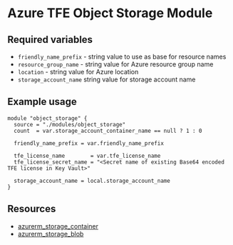 # Azure TFE Object Storage Module

## Required variables

* `friendly_name_prefix` - string value to use as base for resource names
* `resource_group_name` - string value for Azure resource group name
* `location` - string value for Azure location
* `storage_account_name` string value for storage account name

## Example usage

```hcl
module "object_storage" {
  source = "./modules/object_storage"
  count  = var.storage_account_container_name == null ? 1 : 0

  friendly_name_prefix = var.friendly_name_prefix

  tfe_license_name        = var.tfe_license_name
  tfe_license_secret_name = "<Secret name of existing Base64 encoded TFE license in Key Vault>"

  storage_account_name = local.storage_account_name
}
```

## Resources

* [azurerm_storage_container](https://registry.terraform.io/providers/hashicorp/azurerm/latest/docs/resources/storage_container)
* [azurerm_storage_blob](https://registry.terraform.io/providers/hashicorp/azurerm/latest/docs/resources/storage_blob)
